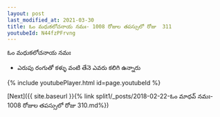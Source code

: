 ```yaml
---
layout: post
last_modified_at: 2021-03-30
title: ఓం మధుకలోచనాయ నమః- 1008 రోజుల తపస్సులో రోజు  311
youtubeId: N44fzPFrvng
---
```

 
 
 ఓం మధుకలోచనాయ నమః  
 
 -  ఎరుపు రంగుతో కళ్ళు వంటి తేనె ఎవరు కలిగి ఉన్నారు 
 
  
 
  
 
 
 
 
 
 


{% include youtubePlayer.html id=page.youtubeId %}
 
[Next]({{ site.baseurl }}{% link  split1/_posts/2018-02-22-ఓం మాధవ్ నమః- 1008 రోజుల తపస్సులో రోజు  310.md%})
 

